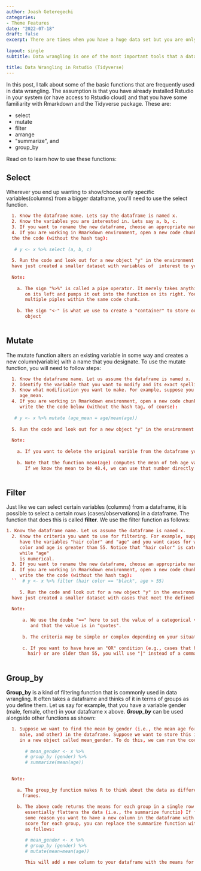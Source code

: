 ```yaml
---
author: Joash Geteregechi
categories:
- Theme Features
date: "2022-07-18"
draft: false
excerpt: There are times when you have a huge data set but you are only interested in a few variables (columns). What do you do that case? Suppose you want to transform a given variable using some criteria, what do you do? Manipulating a data set into a more usable form is often referred to as data wrangling. In this post, I provide a few quick tips that you may find helpful when dealing with a huge data set.
  
layout: single
subtitle: Data wrangling is one of the most important tools that a data scientist needs to have.

title: Data Wrangling in Rstudio (Tidyverse)
---
```


In this post, I talk about some of the basic functions that are frequently used in data wrangling. The assumption is that you have already installed Rstudio in your system (or have access to Rstudio cloud) and that you have some familiarity with Rmarkdown and the Tidyverse package. These are:

-   select
-   mutate
-   filter  
-   arrange
-   "summarize", and
-   group_by

<!-- The following links other pages on the website. I commented them out but you may find them very helpful. the + sign is just for adding an item, not required.
    + [homepage](/) (set in `content/_index.md`),
    + [about page](/about) in the sidebar (set in `content/about/sidebar/index.md`), and
    + [contact page](/contact) (set in `content/form/contact.md`). -->

Read on to learn how to use these functions:

## Select

Wherever you end up wanting to show/choose only specific variables(columns) from a bigger dataframe, you'll need to use the select function.

``` toml
  1. Know the dataframe name. Lets say the dataframe is named x.
  2. Know the variables you are interested in. Lets say a, b, c.
  3. If you want to rename the new dataframe, choose an appropriate name, say, y.
  4. If you are working in Rmarkdown environment, open a new code chunk and write 
  the the code (without the hash tag):
  
   # y <- x %>% select (a, b, c)
   
  5. Run the code and look out for a new object "y" in the environment area. You 
  have just created a smaller dataset with variables of  interest to you.
  
  Note: 
    
    a. The sign "%>%" is called a pipe operator. It merely takes anything 
       on its left and pumps it out into the function on its right. You can use 
       multiple piples within the same code chunk.
    
    b. The sign "<-" is what we use to create a "container" to store our new 
       object
  
```

<!-- This stuff was on the template so I just commented it out in case I need it for later
For each link, you'll need to start a new portion that begins with `[[params.social]]`. Then, pick your `icon` and `icon_pack` from the [Font Awesome](https://fontawesome.com/) free icon library:

-   Icon pack "fab" includes [brand icons](https://fontawesome.com/icons?d=gallery&s=brands&m=free)

-   Icon pack "fas" includes [solid icons](https://fontawesome.com/icons?d=gallery&s=solid&m=free)

-   Icon pack "far" includes [regular icons](https://fontawesome.com/icons?d=gallery&s=regular&m=free)

Finally, add the `url` that you would like users to go to when they click on that icon. All external links (i.e., those that start with `http`) will open in a new tab (that is, `target="_blank"`); relative links to pages within the site will open in the same window.

Now you should be all set to show/hide your social icons. Each of these will pull the social icons and urls from the settings you just created in your site configuration file.
-->

## Mutate

The mutate function alters an existing variable in some way and creates a new column(variable) with a name that you designate. To use the mutate function, you will need to follow steps:

``` toml
  1. Know the dataframe name. Let us assume the dataframe is named x.
  2. Identify the variable that you want to modify and its exact spelling. Suppose the variable is age.
  3. Know what modification you want to make. For example, suppose you want to      divide the age variable by the mean of age and call the new variable 
     age_mean.
  4. If you are working in Rmarkdown environment, open a new code chunk and 
     write the the code below (without the hash tag, of course):
  
   # y <- x %>% mutate (age_mean = age/mean(age))
   
  5. Run the code and look out for a new object "y" in the environment area. You have just created a new dataframe with a new variable called age_mean.
  
  Note: 
    
    a. If you want to delete the original varible from the dataframe you may use the function "transmute" instead of "mutate".
    
    b. Note that the function mean(age) computes the mean of teh age variable. 
       If we know the mean to be 48.4, we can use that number directly. 
    
```

## Filter

Just like we can select certain variables (columns) from a dataframe, it is possible to select a certain rows (cases/observations) in a dataframe. The function that does this is called **filter**. We use the filter function as follows:

``` toml
1. Know the dataframe name. Let us assume the dataframe is named x.
  2. Know the criteria you want to use for filtering. For example, suppose you 
     have the variables "hair color" and "age" and you want cases for which hair
     color and age is greater than 55. Notice that "hair color" is categorical 
     while "age"
     is numerical.
  3. If you want to rename the new dataframe, choose an appropriate name, say, y.
  4. If you are working in Rmarkdown environment, open a new code chunk and 
     write the the code (without the hash tag):
  ``  # y <- x %>% filter (hair color == "black", age > 55)
     
     5. Run the code and look out for a new object "y" in the environment area. You 
  have just created a smaller dataset with cases that meet the defined criteria.
  
  Note: 
    
      a. We use the doube "==" here to set the value of a categorical variable 
         and that the value is in "quotes". 
        
      b. The criteria may be simple or complex depending on your situation.
      
      c. If you want to have have an "OR" condition (e.g., cases that have black 
        hair) or are older than 55, you will use "|" instead of a comma.
      
````
## Group_by

**Group_by** is a kind of filtering function that is commonly used in data wrangling. It often takes a dataframe and thinks of it in terms of groups as you define them. Let us say for example, that you have a variable gender (male, female, other) in your dataframe x above. ***Group_by*** can be used alongside other functions as shown:

``` toml
  1. Suppose we want to find the mean by gender (i.e., the mean age for female, 
     male, and other) in the dataframe. Suppose we want to store this information
     in a new object called mean_gender. To do this, we can run the code: 
  
       # mean_gender <- x %>% 
       # group_by (gender) %>% 
       # summarize(mean(age))
   

  Note: 
    
    a. The group_by function makes R to think about the data as different data 
      frames.
      
    b. The above code returns the means for each group in a single row. It 
       essentially flattens the data (i.e., the summarize functio) If for 
       some reason you want to have a new column in the dataframe with the mean 
       score for each group, you can replace the summarize function with mutate 
       as follows:

       # mean_gender <- x %>% 
       # group_by (gender) %>% 
       # mutate(mean=mean(age))
       
       This will add a new column to your dataframe with the means for each case.
```

<!--
Open up `content/_index.md`. That file's YAML controls what you see on the homepage. Set `show_social_links` like so:

``` yaml
show_social_links: true # specify social accounts in site config
```

If you set this to `true` to show the icons on the homepage, your social icons in the footer will not show up even when you set `socialInFooter = true`, so as not to litter your site with too many icons.

## Show social in about page sidebar

Open up `content/about/sidebar/index.md`. That file's YAML controls what you see in the sidebar on the about page. Set `show_social_links` like so:

``` yaml
show_social_links: true # specify social accounts in site config
```

## Show social in contact page

You may use the YAML for your contact page (located in `content/form/contact.md`):

``` yaml
---
show_social_links: true # specify social accounts in site config
---
```
-->
